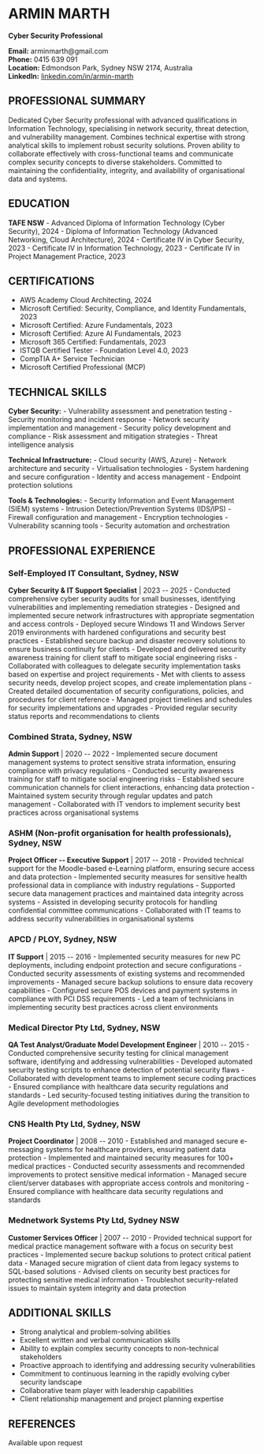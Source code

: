 ARMIN MARTH
===========

**Cyber Security Professional**

**Email:** arminmarth\@gmail.com\
**Phone:** 0415 639 091\
**Location:** Edmondson Park, Sydney NSW 2174, Australia\
**LinkedIn:** [linkedin.com/in/armin-marth](https://www.linkedin.com/in/armin-marth/)

PROFESSIONAL SUMMARY
--------------------

Dedicated Cyber Security professional with advanced qualifications in Information Technology, specialising in network security, threat detection, and vulnerability management. Combines technical expertise with strong analytical skills to implement robust security solutions. Proven ability to collaborate effectively with cross-functional teams and communicate complex security concepts to diverse stakeholders. Committed to maintaining the confidentiality, integrity, and availability of organisational data and systems.

EDUCATION
---------

**TAFE NSW** - Advanced Diploma of Information Technology (Cyber Security), 2024 - Diploma of Information Technology (Advanced Networking, Cloud Architecture), 2024 - Certificate IV in Cyber Security, 2023 - Certificate IV in Information Technology, 2023 - Certificate IV in Project Management Practice, 2023

CERTIFICATIONS
--------------

-   AWS Academy Cloud Architecting, 2024
-   Microsoft Certified: Security, Compliance, and Identity Fundamentals, 2023
-   Microsoft Certified: Azure Fundamentals, 2023
-   Microsoft Certified: Azure AI Fundamentals, 2023
-   Microsoft 365 Certified: Fundamentals, 2023
-   ISTQB Certified Tester - Foundation Level 4.0, 2023
-   CompTIA A+ Service Technician
-   Microsoft Certified Professional (MCP)

TECHNICAL SKILLS
----------------

**Cyber Security:** - Vulnerability assessment and penetration testing - Security monitoring and incident response - Network security implementation and management - Security policy development and compliance - Risk assessment and mitigation strategies - Threat intelligence analysis

**Technical Infrastructure:** - Cloud security (AWS, Azure) - Network architecture and security - Virtualisation technologies - System hardening and secure configuration - Identity and access management - Endpoint protection solutions

**Tools & Technologies:** - Security Information and Event Management (SIEM) systems - Intrusion Detection/Prevention Systems (IDS/IPS) - Firewall configuration and management - Encryption technologies - Vulnerability scanning tools - Security automation and orchestration

PROFESSIONAL EXPERIENCE
-----------------------

### Self-Employed IT Consultant, Sydney, NSW

**Cyber Security & IT Support Specialist** \| 2023 -- 2025 - Conducted comprehensive cyber security audits for small businesses, identifying vulnerabilities and implementing remediation strategies - Designed and implemented secure network infrastructures with appropriate segmentation and access controls - Deployed secure Windows 11 and Windows Server 2019 environments with hardened configurations and security best practices - Established secure backup and disaster recovery solutions to ensure business continuity for clients - Developed and delivered security awareness training for client staff to mitigate social engineering risks - Collaborated with colleagues to delegate security implementation tasks based on expertise and project requirements - Met with clients to assess security needs, develop project scopes, and create implementation plans - Created detailed documentation of security configurations, policies, and procedures for client reference - Managed project timelines and schedules for security implementations and upgrades - Provided regular security status reports and recommendations to clients

### Combined Strata, Sydney, NSW

**Admin Support** \| 2020 -- 2022 - Implemented secure document management systems to protect sensitive strata information, ensuring compliance with privacy regulations - Conducted security awareness training for staff to mitigate social engineering risks - Established secure communication channels for client interactions, enhancing data protection - Maintained system security through regular updates and patch management - Collaborated with IT vendors to implement security best practices across organisational systems

### ASHM (Non-profit organisation for health professionals), Sydney, NSW

**Project Officer -- Executive Support** \| 2017 -- 2018 - Provided technical support for the Moodle-based e-Learning platform, ensuring secure access and data protection - Implemented security measures for sensitive health professional data in compliance with industry regulations - Supported secure data management practices and maintained data integrity across systems - Assisted in developing security protocols for handling confidential committee communications - Collaborated with IT teams to address security vulnerabilities in organisational systems

### APCD / PLOY, Sydney, NSW

**IT Support** \| 2015 -- 2016 - Implemented security measures for new PC deployments, including endpoint protection and secure configurations - Conducted security assessments of existing systems and recommended improvements - Managed secure backup solutions to ensure data recovery capabilities - Configured secure POS devices and payment systems in compliance with PCI DSS requirements - Led a team of technicians in implementing security best practices across client environments

### Medical Director Pty Ltd, Sydney, NSW

**QA Test Analyst/Graduate Model Development Engineer** \| 2010 -- 2015 - Conducted comprehensive security testing for clinical management software, identifying and addressing vulnerabilities - Developed automated security testing scripts to enhance detection of potential security flaws - Collaborated with development teams to implement secure coding practices - Ensured compliance with healthcare data security regulations and standards - Led security-focused testing initiatives during the transition to Agile development methodologies

### CNS Health Pty Ltd, Sydney, NSW

**Project Coordinator** \| 2008 -- 2010 - Established and managed secure e-messaging systems for healthcare providers, ensuring patient data protection - Implemented and maintained security measures for 100+ medical practices - Conducted security assessments and recommended improvements to protect sensitive medical information - Managed secure client/server databases with appropriate access controls and monitoring - Ensured compliance with healthcare data security regulations and standards

### Mednetwork Systems Pty Ltd, Sydney NSW

**Customer Services Officer** \| 2007 -- 2010 - Provided technical support for medical practice management software with a focus on security best practices - Implemented secure backup solutions to protect critical patient data - Managed secure migration of client data from legacy systems to SQL-based solutions - Advised clients on security best practices for protecting sensitive medical information - Troubleshot security-related issues to maintain system integrity and data protection

ADDITIONAL SKILLS
-----------------

-   Strong analytical and problem-solving abilities
-   Excellent written and verbal communication skills
-   Ability to explain complex security concepts to non-technical stakeholders
-   Proactive approach to identifying and addressing security vulnerabilities
-   Commitment to continuous learning in the rapidly evolving cyber security landscape
-   Collaborative team player with leadership capabilities
-   Client relationship management and project planning expertise

REFERENCES
----------

Available upon request
